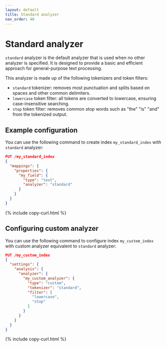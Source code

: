 ```yaml
---
layout: default
title: Standard analyzer
nav_order: 40
---
```


# Standard analyzer

`standard` analyzer is the default analyzer that is used when no other analyzer is specified. It is designed to provide a basic and efficient approach for general-purpose text processing.

This analyzer is made up of the following tokenizers and token filters:

- `standard` tokenizer: removes most punctuation and splits based on spaces and other common delimiters.
- `lowercase` token filter: all tokens are converted to lowercase, ensuring case-insensitive searching.
- `stop` token filter: removes common stop words such as "the" "is" "and" from the tokenized output.

## Example configuration

You can use the following command to create index `my_standard_index` with `standard` analyzer:

```json
PUT /my_standard_index
{
  "mappings": {
    "properties": {
      "my_field": {
        "type": "text",
        "analyzer": "standard"  
      }
    }
  }
}
```
{% include copy-curl.html %}

## Configuring custom analyzer

You can use the following command to configure index `my_custom_index` with custom analyzer equivalent to `standard` analyzer:

```json
PUT /my_custom_index
{
  "settings": {
    "analysis": {
      "analyzer": {
        "my_custom_analyzer": {
          "type": "custom",
          "tokenizer": "standard",
          "filter": [
            "lowercase", 
            "stop"
          ]
        }
      }
    }
  }
}
```
{% include copy-curl.html %}

